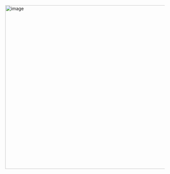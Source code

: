 <img width="518" alt="image" src="https://user-images.githubusercontent.com/61873704/179399194-80f014e8-5bda-4cf2-80dc-f809d024d36a.png">
